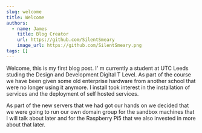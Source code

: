 ```yaml
---
slug: welcome
title: Welcome
authors:
  - name: James
    title: Blog Creator
    url: https://github.com/SilentSmeary
    image_url: https://github.com/SilentSmeary.png
tags: []
---
```


Welcome, this is my first blog post. I' m currently a student at UTC Leeds studing the Design and Development Digital T Level. As part of the course we have been given some old enterprise hardware from another school that were no longer using it anymore. I install took interest in the installation of services and the deployment of self hosted services. 

As part of the new servers that we had got our hands on we decided that we were going to run our own domain group for the sandbox machines that I will talk about later and for the Raspberry Pi5 that we also invested in more about that later.

